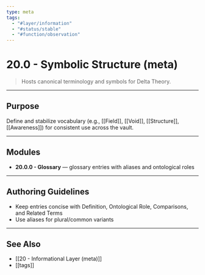 ```yaml
---
type: meta
tags:
  - "#layer/information"
  - "#status/stable"
  - "#function/observation"
---
```


# 20.0 - Symbolic Structure (meta)

> Hosts canonical terminology and symbols for Delta Theory.

---

## Purpose

Define and stabilize vocabulary (e.g., [[Field]], [[Void]], [[Structure]], [[Awareness]]) for consistent use across the vault.

---

## Modules

- **20.0.0 - Glossary** — glossary entries with aliases and ontological roles

---

## Authoring Guidelines

- Keep entries concise with Definition, Ontological Role, Comparisons, and Related Terms
- Use aliases for plural/common variants

---

## See Also

- [[20 - Informational Layer (meta)]]
- [[tags]]
